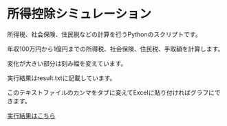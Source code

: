 # 所得控除シミュレーション
所得税、社会保険、住民税などの計算を行うPythonのスクリプトです。

年収100万円から1億円までの所得税、社会保険、住民税、手取額を計算します。

変化が大きい部分は刻み幅を変えています。

実行結果はresult.txtに記載しています。

このテキストファイルのカンマをタブに変えてExcelに貼り付ければグラフにできます。

[実行結果はこちら](./result.csv "実行結果")

